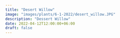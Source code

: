 ```yaml
---
title: "Desert Willow"
image: "images/plants/6-1-2022/desert_willow.JPG"
description: "Dessert Willow"
date: 2022-04-12T12:00:00+06:00
draft: false
---
```


